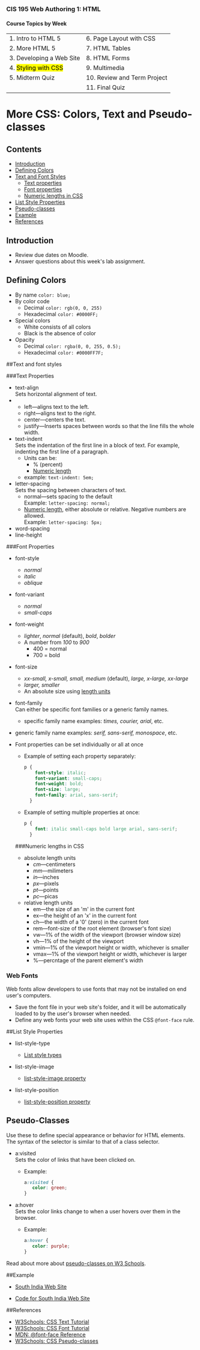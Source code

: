 ### CIS 195 Web Authoring 1: HTML

#### Course Topics by Week

|                                  |                             |
| -------------------------------- | --------------------------- |
| 1. Intro to HTML 5               | 6. Page Layout with CSS     |
| 2. More HTML 5                   | 7. HTML Tables              |
| 3. Developing a Web Site         | 8. HTML Forms               |
| 4. <mark>Styling with CSS</mark> | 9. Multimedia               |
| 5. Midterm Quiz                  | 10. Review and Term Project |
|                                  | 11. Final Quiz              |

# More CSS: Colors, Text and Pseudo-classes

## Contents

-   [Introduction](#introduction)
-   [Defining Colors](#defining-colors)
-   [Text and Font Styles](#text-and-font-styles)
    -   [Text properties](#text-properties)
    -   [Font properties](#font-properties)
    -   [Numeric lengths in CSS](#numeric-lengths-in-css)
-   [List Style Properties](#list-style-properties)
-   [Pseudo-classes](#pseudo-classes)
-   [Example](#example)
-   [References](#references)

## Introduction

-   Review due dates on Moodle.
-   Answer questions about this week's lab assignment.

## Defining Colors

- By name
  `color: blue;`
- By color code
  - Decimal
    `color: rgb(0, 0, 255)`
  - Hexadecimal
    `color: #0000FF;`
- Special colors
  - White consists of all colors
  - Black is the absence of color
- Opacity
  - Decimal
    `color: rgba(0, 0, 255, 0.5);`
  - Hexadecimal
    `color: #0000FF7F;`

##Text and font styles

###Text Properties

- text-align  
  Sets horizontal alignment of text.
- - left&mdash;aligns text to the left.
  - right&mdash;aligns text to the right.
  - center&mdash;centers the text.
  - justify&mdash;Inserts spaces between words so that the line fills the whole width.
- text-indent  
  Sets the indentation of the first line in a block of text. For example, indenting the first line of a paragraph.
  - Units can be:
    - % (percent)
    - [Numeric length](#numeric-lengths-in-css)
  - example: `text-indent: 5em;`
- letter-spacing  
  Sets the spacing between characters of text.
  - normal&mdash;sets spacing to the default  
    Example: `letter-spacing: normal;`
  - [Numeric length](#numeric-lengths-in-css), either absolute or relative. Negative numbers are allowed.  
    Example: `letter-spacing: 5px;`
- word-spacing
- line-height

###Font Properties

- font-style
  - *normal*
  - *italic*
  - *oblique*
- font-variant
  - *normal*
  - *small-caps*
- font-weight
  - *lighter*, *normal* (default), *bold*, *bolder*
  - A number from *100* to *900*
    - 400 = normal
    - 700 = bold
- font-size
  - *xx-small, x-small, small, medium* (default), *large, x-large, xx-large*
  - *larger, smaller*
  - An absolute size using [length units](#numeric-lengths-in-css)
- font-family  
  Can either be specific font families or a generic family names.
  
  - specific family name examples: *times, courier, arial*, etc.
- generic family name examples: *serif, sans-serif, monospace*, etc.
  
- Font properties can be set individually or all at once

  - Example of setting each property separately:

    ```css
    p {
        font-style: italic;
        font-variant: small-caps;
        font-weight: bold;
        font-size: large;
        font-family: arial, sans-serif;
      }
    ```

  - Example of setting multiple properties at once:

    ```css
    p {
        font: italic small-caps bold large arial, sans-serif;
      }
    ```

  ###Numeric lengths in CSS

  - absolute length units
    - *cm*&mdash;centimeters
    - *mm*&mdash;milimeters
    - *in*&mdash;inches
    - *px*&mdash;pixels
    - *pt*&mdash;points
    - *pc*&mdash;picas
  - relative length units
    - em&mdash;the size of an 'm' in the current font
    - ex&mdash;the height of an 'x' in the current font
    - ch&mdash;the width of a '0' (zero) in the current font
    - rem&mdash;font-size of the root element (browser's font size)
    - vw&mdash;1% of the width of the viewport (browser window size)
    - vh&mdash;1% of the height of the viewport
    - vmin&mdash;1% of the viewport height or width, whichever is smaller
    - vmax&mdash;1% of the viewport height or width, whichever is larger
    - %&mdash;percntage of the parent element's width

### Web Fonts

Web fonts allow developers to use fonts that may not be installed on end user's computers.

- Save the font file in your web site's folder, and it will be automatically loaded to by the user's browser when needed.
- Define any web fonts your web site uses within the CSS `@font-face` rule.



##List Style Properties

- list-style-type
  
  - [List style types](https://www.w3schools.com/CSSref/pr_list-style-type.asp)
- list-style-image
  
  - [list-style-image property](https://www.w3schools.com/cssref/pr_list-style-image.asp)
- list-style-position
  
  - [list-style-position property](https://www.w3schools.com/cssref/pr_list-style-position.asp)
  
    

## Pseudo-Classes

Use these to define special appearance or behavior for HTML elements.  
The syntax of the selector is similar to that of a class selector.

- a:visited  
  Sets the color of links that have been clicked on.
  
  - Example: 
  
    ```css
    a:visited {
       color: green;
    }
    ```
  
    
- a:hover  
  Sets the color links change to when a user hovers over them in the browser.
  
  - Example: 
  
    ```css
    a:hover {
       color: purple;
    }
    ```

Read about more about [pseudo-classes on W3 Schools](https://www.w3schools.com/css/css_pseudo_classes.asp).



##Example

* [South India Web Site](https://lcc-cit.github.io/CIS195-Demos/Unit03/Finished/Index.htm)

* [Code for South India Web Site](https://github.com/LCC-CIT/CIS195-Demos/tree/master/Unit03)

  

##References

* [W3Schools: CSS Text Tutorial](https://www.w3schools.com/css/css_text.asp)
* [W3Schools: CSS Font Tutorial](https://www.w3schools.com/css/css_font.asp)
* [MDN: @font-face Reference](https://developer.mozilla.org/en-US/docs/Web/CSS/%40font-face)
* [W3Schools: CSS Pseudo-classes](https://www.w3schools.com/css/css_pseudo_classes.asp)


